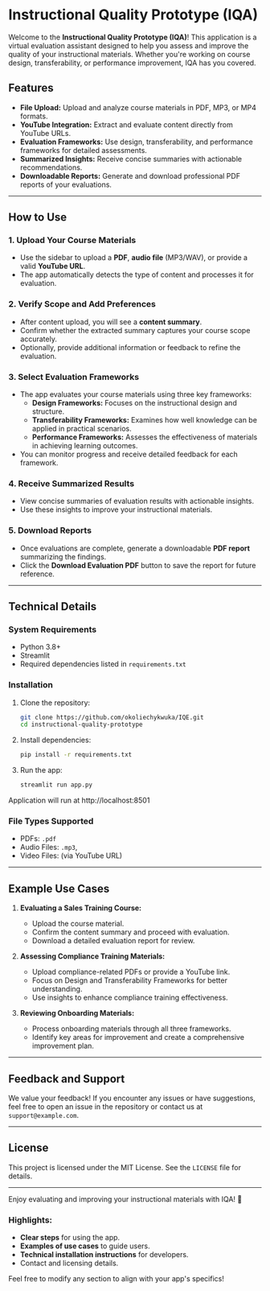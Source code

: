 # Instructional Quality Prototype (IQA)

Welcome to the **Instructional Quality Prototype (IQA)**! This application is a virtual evaluation assistant designed to help you assess and improve the quality of your instructional materials. Whether you're working on course design, transferability, or performance improvement, IQA has you covered.

## Features
- **File Upload:** Upload and analyze course materials in PDF, MP3, or MP4 formats.
- **YouTube Integration:** Extract and evaluate content directly from YouTube URLs.
- **Evaluation Frameworks:** Use design, transferability, and performance frameworks for detailed assessments.
- **Summarized Insights:** Receive concise summaries with actionable recommendations.
- **Downloadable Reports:** Generate and download professional PDF reports of your evaluations.

---

## How to Use

### 1. **Upload Your Course Materials**
   - Use the sidebar to upload a **PDF**, **audio file** (MP3/WAV), or provide a valid **YouTube URL**.
   - The app automatically detects the type of content and processes it for evaluation.

### 2. **Verify Scope and Add Preferences**
   - After content upload, you will see a **content summary**.
   - Confirm whether the extracted summary captures your course scope accurately.
   - Optionally, provide additional information or feedback to refine the evaluation.

### 3. **Select Evaluation Frameworks**
   - The app evaluates your course materials using three key frameworks:
     - **Design Frameworks:** Focuses on the instructional design and structure.
     - **Transferability Frameworks:** Examines how well knowledge can be applied in practical scenarios.
     - **Performance Frameworks:** Assesses the effectiveness of materials in achieving learning outcomes.
   - You can monitor progress and receive detailed feedback for each framework.

### 4. **Receive Summarized Results**
   - View concise summaries of evaluation results with actionable insights.
   - Use these insights to improve your instructional materials.

### 5. **Download Reports**
   - Once evaluations are complete, generate a downloadable **PDF report** summarizing the findings.
   - Click the **Download Evaluation PDF** button to save the report for future reference.

---

## Technical Details

### System Requirements
- Python 3.8+
- Streamlit
- Required dependencies listed in `requirements.txt`

### Installation
1. Clone the repository:
   ```bash
   git clone https://github.com/okoliechykwuka/IQE.git
   cd instructional-quality-prototype
   ```
2. Install dependencies:
   ```bash
   pip install -r requirements.txt
   ```
3. Run the app:
   ```bash
   streamlit run app.py
   ```
Application will run at http://localhost:8501

### File Types Supported
- PDFs: `.pdf`
- Audio Files: `.mp3`,
- Video Files: (via YouTube URL)

---

## Example Use Cases
1. **Evaluating a Sales Training Course:**
   - Upload the course material.
   - Confirm the content summary and proceed with evaluation.
   - Download a detailed evaluation report for review.

2. **Assessing Compliance Training Materials:**
   - Upload compliance-related PDFs or provide a YouTube link.
   - Focus on Design and Transferability Frameworks for better understanding.
   - Use insights to enhance compliance training effectiveness.

3. **Reviewing Onboarding Materials:**
   - Process onboarding materials through all three frameworks.
   - Identify key areas for improvement and create a comprehensive improvement plan.

---

## Feedback and Support
We value your feedback! If you encounter any issues or have suggestions, feel free to open an issue in the repository or contact us at `support@example.com`.

---

## License
This project is licensed under the MIT License. See the `LICENSE` file for details.

---

Enjoy evaluating and improving your instructional materials with IQA! 🚀


### Highlights:
- **Clear steps** for using the app.
- **Examples of use cases** to guide users.
- **Technical installation instructions** for developers.
- Contact and licensing details.

Feel free to modify any section to align with your app's specifics!

